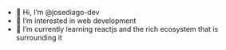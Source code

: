 - 👋 Hi, I’m @josediago-dev
- 👀 I’m interested in web development
- 🌱 I’m currently learning reactjs and the rich ecosystem that is surrounding it

<!---
josediago-dev/josediago-dev is a ✨ special ✨ repository because its `README.md` (this file) appears on your GitHub profile.
You can click the Preview link to take a look at your changes.
--->
